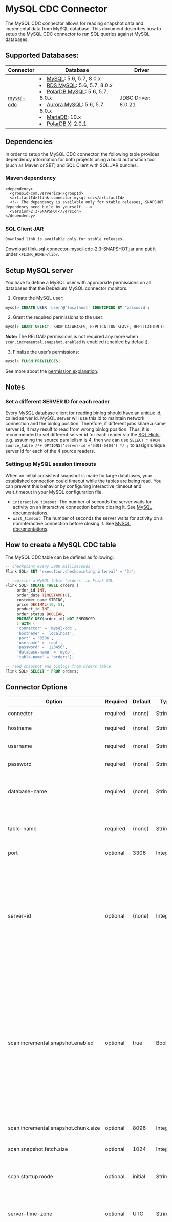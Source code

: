 # MySQL CDC Connector

The MySQL CDC connector allows for reading snapshot data and incremental data from MySQL database. This document describes how to setup the MySQL CDC connector to run SQL queries against MySQL databases.


## Supported Databases:

| Connector                                                 | Database                                                                                                                                                                                                                                                                                                                                                                                               | Driver                  |
|-----------------------------------------------------------|--------------------------------------------------------------------------------------------------------------------------------------------------------------------------------------------------------------------------------------------------------------------------------------------------------------------------------------------------------------------------------------------------------|-------------------------|
| [mysql-cdc](connectors/mysql-cdc.md)         | <li> [MySQL](https://dev.mysql.com/doc): 5.6, 5.7, 8.0.x <li> [RDS MySQL](https://www.aliyun.com/product/rds/mysql): 5.6, 5.7, 8.0.x <li> [PolarDB MySQL](https://www.aliyun.com/product/polardb): 5.6, 5.7, 8.0.x <li> [Aurora MySQL](https://aws.amazon.com/cn/rds/aurora): 5.6, 5.7, 8.0.x <li> [MariaDB](https://mariadb.org): 10.x <li> [PolarDB X](https://github.com/ApsaraDB/galaxysql): 2.0.1 | JDBC Driver: 8.0.21     |

Dependencies
------------

In order to setup the MySQL CDC connector, the following table provides dependency information for both projects using a build automation tool (such as Maven or SBT) and SQL Client with SQL JAR bundles.

### Maven dependency

```
<dependency>
  <groupId>com.ververica</groupId>
  <artifactId>flink-connector-mysql-cdc</artifactId>
  <!-- The dependency is available only for stable releases, SNAPSHOT dependency need build by yourself. -->
  <version>2.3-SNAPSHOT</version>
</dependency>
```

### SQL Client JAR

```Download link is available only for stable releases.```

Download [flink-sql-connector-mysql-cdc-2.3-SNAPSHOT.jar](https://repo1.maven.org/maven2/com/ververica/flink-sql-connector-mysql-cdc/2.3-SNAPSHOT/flink-sql-connector-mysql-cdc-2.3-SNAPSHOT.jar) and put it under `<FLINK_HOME>/lib/`.

Setup MySQL server
----------------

You have to define a MySQL user with appropriate permissions on all databases that the Debezium MySQL connector monitors.

1. Create the MySQL user:

```sql
mysql> CREATE USER 'user'@'localhost' IDENTIFIED BY 'password';
```

2. Grant the required permissions to the user:

```sql
mysql> GRANT SELECT, SHOW DATABASES, REPLICATION SLAVE, REPLICATION CLIENT ON *.* TO 'user' IDENTIFIED BY 'password';
```
**Note:** The RELOAD permissions is not required any more when `scan.incremental.snapshot.enabled` is enabled (enabled by default).

3. Finalize the user’s permissions:

```sql
mysql> FLUSH PRIVILEGES;
```

See more about the [permission explanation](https://debezium.io/documentation/reference/1.5/connectors/mysql.html#mysql-creating-user).


Notes
----------------

### Set a different SERVER ID for each reader

Every MySQL database client for reading binlog should have an unique id, called server id. MySQL server will use this id to maintain network connection and the binlog position. Therefore, if different jobs share a same server id, it may result to read from wrong binlog position. 
Thus, it is recommended to set different server id for each reader via the [SQL Hints](https://ci.apache.org/projects/flink/flink-docs-release-1.11/dev/table/sql/hints.html), 
e.g.  assuming the source parallelism is 4, then we can use `SELECT * FROM source_table /*+ OPTIONS('server-id'='5401-5404') */ ;` to assign unique server id for each of the 4 source readers. 


### Setting up MySQL session timeouts

When an initial consistent snapshot is made for large databases, your established connection could timeout while the tables are being read. You can prevent this behavior by configuring interactive_timeout and wait_timeout in your MySQL configuration file.
- `interactive_timeout`: The number of seconds the server waits for activity on an interactive connection before closing it. See [MySQL documentations](https://dev.mysql.com/doc/refman/8.0/en/server-system-variables.html#sysvar_interactive_timeout).
- `wait_timeout`: The number of seconds the server waits for activity on a noninteractive connection before closing it. See [MySQL documentations](https://dev.mysql.com/doc/refman/8.0/en/server-system-variables.html#sysvar_wait_timeout).


How to create a MySQL CDC table
----------------

The MySQL CDC table can be defined as following:

```sql
-- checkpoint every 3000 milliseconds                       
Flink SQL> SET 'execution.checkpointing.interval' = '3s';   

-- register a MySQL table 'orders' in Flink SQL
Flink SQL> CREATE TABLE orders (
     order_id INT,
     order_date TIMESTAMP(0),
     customer_name STRING,
     price DECIMAL(10, 5),
     product_id INT,
     order_status BOOLEAN,
     PRIMARY KEY(order_id) NOT ENFORCED
     ) WITH (
     'connector' = 'mysql-cdc',
     'hostname' = 'localhost',
     'port' = '3306',
     'username' = 'root',
     'password' = '123456',
     'database-name' = 'mydb',
     'table-name' = 'orders');
  
-- read snapshot and binlogs from orders table
Flink SQL> SELECT * FROM orders;
```

Connector Options
----------------

<div class="highlight">
<table class="colwidths-auto docutils">
    <thead>
      <tr>
        <th class="text-left" style="width: 10%">Option</th>
        <th class="text-left" style="width: 8%">Required</th>
        <th class="text-left" style="width: 7%">Default</th>
        <th class="text-left" style="width: 10%">Type</th>
        <th class="text-left" style="width: 65%">Description</th>
      </tr>
    </thead>
    <tbody>
    <tr>
      <td>connector</td>
      <td>required</td>
      <td style="word-wrap: break-word;">(none)</td>
      <td>String</td>
      <td>Specify what connector to use, here should be <code>'mysql-cdc'</code>.</td>
    </tr>
    <tr>
      <td>hostname</td>
      <td>required</td>
      <td style="word-wrap: break-word;">(none)</td>
      <td>String</td>
      <td>IP address or hostname of the MySQL database server.</td>
    </tr>
    <tr>
      <td>username</td>
      <td>required</td>
      <td style="word-wrap: break-word;">(none)</td>
      <td>String</td>
      <td>Name of the MySQL database to use when connecting to the MySQL database server.</td>
    </tr>
    <tr>
      <td>password</td>
      <td>required</td>
      <td style="word-wrap: break-word;">(none)</td>
      <td>String</td>
      <td>Password to use when connecting to the MySQL database server.</td>
    </tr>
    <tr>
      <td>database-name</td>
      <td>required</td>
      <td style="word-wrap: break-word;">(none)</td>
      <td>String</td>
      <td>Database name of the MySQL server to monitor. The database-name also supports regular expressions to monitor multiple tables matches the regular expression.</td>
    </tr> 
    <tr>
      <td>table-name</td>
      <td>required</td>
      <td style="word-wrap: break-word;">(none)</td>
      <td>String</td>
      <td>Table name of the MySQL database to monitor. The table-name also supports regular expressions to monitor multiple tables matches the regular expression.</td>
    </tr>
    <tr>
      <td>port</td>
      <td>optional</td>
      <td style="word-wrap: break-word;">3306</td>
      <td>Integer</td>
      <td>Integer port number of the MySQL database server.</td>
    </tr>
    <tr>
      <td>server-id</td>
      <td>optional</td>
      <td style="word-wrap: break-word;">(none)</td>
      <td>Integer</td>
      <td>A numeric ID or a numeric ID range of this database client, The numeric ID syntax is like '5400', 
          the numeric ID range syntax is like '5400-5408', The numeric ID range syntax is recommended when 'scan.incremental.snapshot.enabled' enabled.
          Every ID must be unique across all currently-running database processes in the MySQL cluster. This connector joins the MySQL cluster
          as another server (with this unique ID) so it can read the binlog. By default, a random number is generated between 5400 and 6400,
          though we recommend setting an explicit value.
      </td>
    </tr>
    <tr>
          <td>scan.incremental.snapshot.enabled</td>
          <td>optional</td>
          <td style="word-wrap: break-word;">true</td>
          <td>Boolean</td>
          <td>Incremental snapshot is a new mechanism to read snapshot of a table. Compared to the old snapshot mechanism,
              the incremental snapshot has many advantages, including:
                (1) source can be parallel during snapshot reading, 
                (2) source can perform checkpoints in the chunk granularity during snapshot reading, 
                (3) source doesn't need to acquire global read lock (FLUSH TABLES WITH READ LOCK) before snapshot reading.
              If you would like the source run in parallel, each parallel reader should have an unique server id, so 
              the 'server-id' must be a range like '5400-6400', and the range must be larger than the parallelism.
              Please see <a href="#incremental-snapshot-reading ">Incremental Snapshot Reading</a>section for more detailed information.
          </td>
    </tr>
    <tr>
          <td>scan.incremental.snapshot.chunk.size</td>
          <td>optional</td>
          <td style="word-wrap: break-word;">8096</td>
          <td>Integer</td>
          <td>The chunk size (number of rows) of table snapshot, captured tables are split into multiple chunks when read the snapshot of table.</td>
    </tr>
    <tr>
          <td>scan.snapshot.fetch.size</td>
          <td>optional</td>
          <td style="word-wrap: break-word;">1024</td>
          <td>Integer</td>
          <td>The maximum fetch size for per poll when read table snapshot.</td>
    </tr>
    <tr>
      <td>scan.startup.mode</td>
      <td>optional</td>
      <td style="word-wrap: break-word;">initial</td>
      <td>String</td>
      <td>Optional startup mode for MySQL CDC consumer, valid enumerations are "initial"
           and "latest-offset". 
           Please see <a href="#startup-reading-position">Startup Reading Position</a>section for more detailed information.</td>
    </tr> 
    <tr>
      <td>server-time-zone</td>
      <td>optional</td>
      <td style="word-wrap: break-word;">UTC</td>
      <td>String</td>
      <td>The session time zone in database server, e.g. "Asia/Shanghai". 
          It controls how the TIMESTAMP type in MYSQL converted to STRING.
          See more <a href="https://debezium.io/documentation/reference/1.5/connectors/mysql.html#mysql-temporal-types">here</a>.</td>
    </tr>
    <tr>
      <td>debezium.min.row.
      count.to.stream.result</td>
      <td>optional</td>
      <td style="word-wrap: break-word;">1000</td>
      <td>Integer</td>
      <td>	
During a snapshot operation, the connector will query each included table to produce a read event for all rows in that table. This parameter determines whether the MySQL connection will pull all results for a table into memory (which is fast but requires large amounts of memory), or whether the results will instead be streamed (can be slower, but will work for very large tables). The value specifies the minimum number of rows a table must contain before the connector will stream results, and defaults to 1,000. Set this parameter to '0' to skip all table size checks and always stream all results during a snapshot.</td>
    </tr>
    <tr>
          <td>connect.timeout</td>
          <td>optional</td>
          <td style="word-wrap: break-word;">30s</td>
          <td>Duration</td>
          <td>The maximum time that the connector should wait after trying to connect to the MySQL database server before timing out.</td>
    </tr>    
    <tr>
          <td>connect.max-retries</td>
          <td>optional</td>
          <td style="word-wrap: break-word;">3</td>
          <td>Integer</td>
          <td>The max retry times that the connector should retry to build MySQL database server connection.</td>
    </tr>
    <tr>
          <td>connection.pool.size</td>
          <td>optional</td>
          <td style="word-wrap: break-word;">20</td>
          <td>Integer</td>
          <td>The connection pool size.</td>
    </tr>
    <tr>
          <td>jdbc.properties.*</td>
          <td>optional</td>
          <td style="word-wrap: break-word;">20</td>
          <td>String</td>
          <td>Option to pass custom JDBC URL properties. User can pass custom properties like 'jdbc.properties.useSSL' = 'false'.</td>
    </tr>
    <tr>
          <td>heartbeat.interval</td>
          <td>optional</td>
          <td style="word-wrap: break-word;">30s</td>
          <td>Duration</td>
          <td>The interval of sending heartbeat event for tracing the latest available binlog offsets.</td>
    </tr>
    <tr>
      <td>debezium.*</td>
      <td>optional</td>
      <td style="word-wrap: break-word;">(none)</td>
      <td>String</td>
      <td>Pass-through Debezium's properties to Debezium Embedded Engine which is used to capture data changes from MySQL server.
          For example: <code>'debezium.snapshot.mode' = 'never'</code>.
          See more about the <a href="https://debezium.io/documentation/reference/1.5/connectors/mysql.html#mysql-connector-properties">Debezium's MySQL Connector properties</a></td> 
    </tr>
    </tbody>
</table>
</div>

Available Metadata
----------------

The following format metadata can be exposed as read-only (VIRTUAL) columns in a table definition.

<table class="colwidths-auto docutils">
  <thead>
     <tr>
       <th class="text-left" style="width: 15%">Key</th>
       <th class="text-left" style="width: 30%">DataType</th>
       <th class="text-left" style="width: 55%">Description</th>
     </tr>
  </thead>
  <tbody>
    <tr>
      <td>table_name</td>
      <td>STRING NOT NULL</td>
      <td>Name of the table that contain the row.</td>
    </tr>
    <tr>
      <td>database_name</td>
      <td>STRING NOT NULL</td>
      <td>Name of the database that contain the row.</td>
    </tr>
    <tr>
      <td>op_ts</td>
      <td>TIMESTAMP_LTZ(3) NOT NULL</td>
      <td>It indicates the time that the change was made in the database. <br>If the record is read from snapshot of the table instead of the binlog, the value is always 0.</td>
    </tr>
  </tbody>
</table>

The extended CREATE TABLE example demonstrates the syntax for exposing these metadata fields:
```sql
CREATE TABLE products (
    db_name STRING METADATA FROM 'database_name' VIRTUAL,
    table_name STRING METADATA  FROM 'table_name' VIRTUAL,
    operation_ts TIMESTAMP_LTZ(3) METADATA FROM 'op_ts' VIRTUAL,
    order_id INT,
    order_date TIMESTAMP(0),
    customer_name STRING,
    price DECIMAL(10, 5),
    product_id INT,
    order_status BOOLEAN,
    PRIMARY KEY(order_id) NOT ENFORCED
) WITH (
    'connector' = 'mysql-cdc',
    'hostname' = 'localhost',
    'port' = '3306',
    'username' = 'root',
    'password' = '123456',
    'database-name' = 'mydb',
    'table-name' = 'orders'
);
```

Features
--------

### Incremental Snapshot Reading

Incremental snapshot reading is a new mechanism to read snapshot of a table. Compared to the old snapshot mechanism, the incremental snapshot has many advantages, including:
* (1) MySQL CDC Source can be parallel during snapshot reading
* (2) MySQL CDC Source can perform checkpoints in the chunk granularity during snapshot reading
* (3) MySQL CDC Source doesn't need to acquire global read lock (FLUSH TABLES WITH READ LOCK) before snapshot reading

If you would like the source run in parallel, each parallel reader should have an unique server id, so the 'server-id' must be a range like '5400-6400', 
and the range must be larger than the parallelism.

During the incremental snapshot reading, the MySQL CDC Source firstly splits snapshot chunks (splits) by primary key of table,
and then MySQL CDC Source assigns the chunks to multiple readers to read the data of snapshot chunk.

#### Controlling Parallelism

Incremental snapshot reading provides the ability to read snapshot data parallelly.
You can control the source parallelism by setting the job parallelism `parallelism.default`. For example, in SQL CLI:

```sql
Flink SQL> SET 'parallelism.default' = 8;
```

#### Checkpoint

Incremental snapshot reading provides the ability to perform checkpoint in chunk level. It resolves the checkpoint timeout problem in previous version with old snapshot reading mechanism.

#### Lock-free

The MySQL CDC source use **incremental snapshot algorithm**, which avoid acquiring global read lock (FLUSH TABLES WITH READ LOCK) and thus doesn't need `RELOAD` permission.

#### MySQL High Availability Support

The ```mysql-cdc``` connector offers high availability of MySQL high available cluster by using the [GTID](https://dev.mysql.com/doc/refman/5.7/en/replication-gtids-concepts.html) information. To obtain the high availability, the MySQL cluster need enable the GTID mode, the GTID mode in your mysql config file should contain following settings:

```yaml
gtid_mode = on
enforce_gtid_consistency = on
```

If the monitored MySQL server address contains slave instance, you need set following settings to the MySQL conf file. The setting ```log-slave-updates = 1``` enables the slave instance to also write the data that synchronized from master to its binlog, this makes sure that the ```mysql-cdc``` connector can consume entire data from the slave instance.

```yaml
gtid_mode = on
enforce_gtid_consistency = on
log-slave-updates = 1
```

After the server you monitored fails in MySQL cluster, you only need to change the monitored server address to other available server and then restart the job from the latest checkpoint/savepoint, the job will restore from the checkpoint/savepoint and won't miss any records.

It's recommended to configure a DNS(Domain Name Service) or VIP(Virtual IP Address) for your MySQL cluster, using the DNS or VIP address for ```mysql-cdc``` connector, the DNS or VIP would automatically route the network request to the active MySQL server. In this way, you don't need to modify the address and restart your pipeline anymore.

#### MySQL Heartbeat Event Support

If the table updates infrequently, the binlog file or GTID set may have been cleaned in its last committed binlog position.
The CDC job may restart fails in this case. So the heartbeat event will help update binlog position. By default heartbeat event is enabled in MySQL CDC source and the interval is set to 30 seconds. You can specify the interval by using table option ```heartbeat.interval```, or set the option to `0s` to disable heartbeat events.

#### How Incremental Snapshot Reading works

When the MySQL CDC source is started, it reads snapshot of table parallelly and then reads binlog of table with single parallelism.

In snapshot phase, the snapshot is cut into multiple snapshot chunks according to primary key of table and the size of table rows.
Snapshot chunks is assigned to multiple snapshot readers. Each snapshot reader reads its received chunks with [chunk reading algorithm](#snapshot-chunk-reading) and send the read data to downstream.
The source manages the process status (finished or not) of chunks, thus the source of snapshot phase can support checkpoint in chunk level.
If a failure happens, the source can be restored and continue to read chunks from last finished chunks.

After all snapshot chunks finished, the source will continue to read binlog in a single task.
In order to guarantee the global data order of snapshot records and binlog records, binlog reader will start to read data
until there is a complete checkpoint after snapshot chunks finished to make sure all snapshot data has been consumed by downstream.
The binlog reader tracks the consumed binlog position in state, thus source of binlog phase can support checkpoint in row level.

Flink performs checkpoints for the source periodically, in case of failover, the job will restart and restore from the last successful checkpoint state and guarantees the exactly once semantic.

##### Snapshot Chunk Splitting

When performing incremental snapshot reading, MySQL CDC source need a criterion which used to split the table.
MySQL CDC Source use a splitting column to split the table to multiple splits (chunks). By default, MySQL CDC source will identify the primary key column of the table and use the first column in primary key as the splitting column.
If there is no primary key in the table, incremental snapshot reading will fail and you can disable `scan.incremental.snapshot.enabled` to fallback to old snapshot reading mechanism.

For numeric and auto incremental splitting column, MySQL CDC Source efficiently splits chunks by fixed step length.
For example, if you had a table with a primary key column of `id` which is auto-incremental BIGINT type, the minimum value was `0` and maximum value was `100`,
and the table option `scan.incremental.snapshot.chunk.size` value is `25`, the table would be split into following chunks:

```
 (-∞, 25),
 [25, 50),
 [50, 75),
 [75, 100),
 [100, +∞)
```

For other primary key column type, MySQL CDC Source executes the statement in the form of `SELECT MAX(STR_ID) AS chunk_high FROM (SELECT * FROM TestTable WHERE STR_ID > 'uuid-001' limit 25)` to get the low and high value for each chunk, 
the splitting chunks set would be like:

 ```
 (-∞, 'uuid-001'),
 ['uuid-001', 'uuid-009'),
 ['uuid-009', 'uuid-abc'),
 ['uuid-abc', 'uuid-def'),
 [uuid-def, +∞).
```

##### Chunk Reading Algorithm

For above example `MyTable`, if the MySQL CDC Source parallelism was set to 4, MySQL CDC Source would run 4 readers which each executes **Offset Signal Algorithm** to 
get a final consistent output of the snapshot chunk. The **Offset Signal Algorithm** simply describes as following:

 * (1) Record current binlog position as `LOW` offset
 * (2) Read and buffer the snapshot chunk records by executing statement `SELECT * FROM MyTable WHERE id > chunk_low AND id <= chunk_high`
 * (3) Record current binlog position as `HIGH` offset
 * (4) Read the binlog records that belong to the snapshot chunk from `LOW` offset to `HIGH` offset
 * (5) Upsert the read binlog records into the buffered chunk records, and emit all records in the buffer as final output (all as INSERT records) of the snapshot chunk
 * (6) Continue to read and emit binlog records belong to the chunk after the `HIGH` offset in *single binlog reader*.

The algorithm is inspired by [DBLog Paper](https://arxiv.org/pdf/2010.12597v1.pdf), please refer it for more detail.
 
**Note:** If the actual values for the primary key are not uniformly distributed across its range, this may lead to unbalanced tasks when incremental snapshot read.

### Exactly-Once Processing

The MySQL CDC connector is a Flink Source connector which will read table snapshot chunks first and then continues to read binlog, 
both snapshot phase and binlog phase, MySQL CDC connector read with **exactly-once processing** even failures happen. 

### Startup Reading Position

The config option `scan.startup.mode` specifies the startup mode for MySQL CDC consumer. The valid enumerations are:

- `initial` (default): Performs an initial snapshot on the monitored database tables upon first startup, and continue to read the latest binlog.
- `latest-offset`: Never to perform snapshot on the monitored database tables upon first startup, just read from
the end of the binlog which means only have the changes since the connector was started.

_Note: the mechanism of `scan.startup.mode` option relying on Debezium's `snapshot.mode` configuration. So please do not using them together. If you speicifying both `scan.startup.mode` and `debezium.snapshot.mode` options in the table DDL, it may make `scan.startup.mode` doesn't work._

### DataStream Source

```java
import org.apache.flink.api.common.eventtime.WatermarkStrategy;
import org.apache.flink.streaming.api.environment.StreamExecutionEnvironment;
import com.ververica.cdc.debezium.JsonDebeziumDeserializationSchema;
import com.ververica.cdc.connectors.mysql.source.MySqlSource;

public class MySqlSourceExample {
  public static void main(String[] args) throws Exception {
    MySqlSource<String> mySqlSource = MySqlSource.<String>builder()
        .hostname("yourHostname")
        .port(yourPort)
        .databaseList("yourDatabaseName") // set captured database
        .tableList("yourDatabaseName.yourTableName") // set captured table
        .username("yourUsername")
        .password("yourPassword")
        .deserializer(new JsonDebeziumDeserializationSchema()) // converts SourceRecord to JSON String
        .build();

    StreamExecutionEnvironment env = StreamExecutionEnvironment.getExecutionEnvironment();

    // enable checkpoint
    env.enableCheckpointing(3000);

    env
      .fromSource(mySqlSource, WatermarkStrategy.noWatermarks(), "MySQL Source")
      // set 4 parallel source tasks
      .setParallelism(4)
      .print().setParallelism(1); // use parallelism 1 for sink to keep message ordering

    env.execute("Print MySQL Snapshot + Binlog");
  }
}
```

**Note:** Please refer [Deserialization](../about.html#deserialization) for more details about the JSON deserialization.

### Scan Newly Added Tables

Scan Newly Added Tables feature enables you add new tables to monitor for existing running pipeline, the newly added tables will read theirs snapshot data firstly and then read their changelog automatically.
 
Imaging this scenario: At the beginning, a Flink job monitor tables `[product, user, address]`, but after some days we would like the job can also monitor tables `[order, custom]` which contains history data, and we need the job can still reuse existing state of the job, this feature can resolve this case gracefully.

The following operations show how to enable this feature to resolve above scenario. An existing Flink job which uses CDC Source like:

```java
    MySqlSource<String> mySqlSource = MySqlSource.<String>builder()
        .hostname("yourHostname")
        .port(yourPort)
        .scanNewlyAddedTableEnabled(true) // eanbel scan the newly added tables fature
        .databaseList("db") // set captured database
        .tableList("db.product, db.user, db.address") // set captured tables [product, user, address]
        .username("yourUsername")
        .password("yourPassword")
        .deserializer(new JsonDebeziumDeserializationSchema()) // converts SourceRecord to JSON String
        .build();
   // your business code
```

If we would like to add new tables `[order, custom]` to an existing Flink job，just need to update the `tableList()` value of the job to include `[order, custom]` and restore the job from previous savepoint.

_Step 1_: Stop the existing Flink job with savepoint.
```shell
$ ./bin/flink stop $Existing_Flink_JOB_ID
```
```shell
Suspending job "cca7bc1061d61cf15238e92312c2fc20" with a savepoint.
Savepoint completed. Path: file:/tmp/flink-savepoints/savepoint-cca7bc-bb1e257f0dab
```
_Step 2_: Update the table list option for the existing Flink job .
1. update `tableList()` value.
2. build the jar of updated job.
```java
    MySqlSource<String> mySqlSource = MySqlSource.<String>builder()
        .hostname("yourHostname")
        .port(yourPort)
        .scanNewlyAddedTableEnabled(true) 
        .databaseList("db") 
        .tableList("db.product, db.user, db.address, db.order, db.custom") // set captured tables [product, user, address ,order, custom]
        .username("yourUsername")
        .password("yourPassword")
        .deserializer(new JsonDebeziumDeserializationSchema()) // converts SourceRecord to JSON String
        .build();
   // your business code
```
_Step 3_: Restore the updated Flink job from savepoint.
```shell
$ ./bin/flink run \
      --detached \ 
      --fromSavepoint /tmp/flink-savepoints/savepoint-cca7bc-bb1e257f0dab \
      ./FlinkCDCExample.jar
```
**Note:** Please refer the doc [Restore the job from previous savepoint](https://nightlies.apache.org/flink/flink-docs-release-1.14/docs/deployment/cli/#command-line-interface) for more details.

Data Type Mapping
----------------

<div class="wy-table-responsive">
<table class="colwidths-auto docutils">
    <thead>
      <tr>
        <th class="text-left">MySQL type<a href="https://dev.mysql.com/doc/man/8.0/en/data-types.html"></a></th>
        <th class="text-left">Flink SQL type<a href="{% link dev/table/types.md %}"></a></th>
        <th class="text-left">NOTE</th>
      </tr>
    </thead>
    <tbody>
    <tr>
      <td>TINYINT</td>
      <td>TINYINT</td>
      <td></td>
    </tr>
    <tr>
      <td>
        SMALLINT<br>
        TINYINT UNSIGNED</td>
      <td>SMALLINT</td>
      <td></td>
    </tr>
    <tr>
      <td>
        INT<br>
        MEDIUMINT<br>
        SMALLINT UNSIGNED</td>
      <td>INT</td>
      <td></td>
    </tr>
    <tr>
      <td>
        BIGINT<br>
        INT UNSIGNED</td>
      <td>BIGINT</td>
      <td></td>
    </tr>
   <tr>
      <td>BIGINT UNSIGNED</td>
      <td>DECIMAL(20, 0)</td>
      <td></td>
    </tr>
    <tr>
      <td>
        REAL<br>
        FLOAT<br>
        </td>
      <td>FLOAT</td>
      <td></td>
    </tr>
    <tr>
      <td>
        DOUBLE
      </td>
      <td>DOUBLE</td>
      <td></td>
    </tr>
    <tr>
      <td>
        NUMERIC(p, s)<br>
        DECIMAL(p, s)<br>
        where p <= 38<br>
      </td>
      <td>DECIMAL(p, s)</td>
      <td></td>
    </tr>
    <tr>
      <td>
        NUMERIC(p, s)<br>
        DECIMAL(p, s)<br>
        where 38 < p <= 65<br>
      </td>
      <td>STRING</td>
      <td>The precision for DECIMAL data type is up to 65 in MySQL, but the precision for DECIMAL is limited to 38 in Flink.
  So if you define a decimal column whose precision is greater than 38, you should map it to STRING to avoid precision loss.</td>
    </tr>
    <tr>
      <td>
        BOOLEAN<br>
        TINYINT(1)<br>
        BIT(1)
        </td>
      <td>BOOLEAN</td>
      <td></td>
    </tr>
    <tr>
      <td>DATE</td>
      <td>DATE</td>
      <td></td>
    </tr>
    <tr>
      <td>TIME [(p)]</td>
      <td>TIME [(p)]</td>
      <td></td>
    </tr>
    <tr>
      <td>TIMESTAMP [(p)]<br>
        DATETIME [(p)]
      </td>
      <td>TIMESTAMP [(p)]
      </td>
      <td></td>
    </tr>
    <tr>
      <td>
        CHAR(n)
      </td>
      <td>CHAR(n)</td>
      <td></td>
    </tr>
    <tr>
      <td>
        VARCHAR(n)
      </td>
      <td>VARCHAR(n)</td>
      <td></td>
    </tr>
    <tr>
      <td>
        BIT(n)
      </td>
      <td>BINARY(⌈n/8⌉)</td>
      <td></td>
    </tr>
    <tr>
      <td>
        BINARY(n)
      </td>
      <td>BINARY(n)</td>
      <td></td>
    </tr>
    <tr>
      <td>
        VARBINARY(N)
      </td>
      <td>VARBINARY(N)</td>
      <td></td>
    </tr>
    <tr>
      <td>
        TINYTEXT<br>
        TEXT<br>
        MEDIUMTEXT<br>
        LONGTEXT<br>
      </td>
      <td>STRING</td>
      <td></td>
    </tr>
    <tr>
      <td>
        TINYBLOB<br>
        BLOB<br>
        MEDIUMBLOB<br>
        LONGBLOB<br>
      </td>
      <td>BYTES</td>
      <td>Currently, for BLOB data type in MySQL, only the blob whose length isn't greater than 2,147,483,647(2 ** 31 - 1) is supported. </td>
    </tr>
    <tr>
      <td>
        YEAR
      </td>
      <td>INT</td>
      <td></td>
    </tr>
    <tr>
      <td>
        ENUM
      </td>
      <td>STRING</td>
      <td></td>
    </tr>
    <tr>
      <td>
        JSON
      </td>
      <td>STRING</td>
      <td>The JSON data type  will be converted into STRING with JSON format in Flink.</td>
    </tr>
    <tr>
      <td>
        SET
      </td>
      <td>ARRAY&lt;STRING&gt;</td>
      <td>As the SET data type in MySQL is a string object that can have zero or more values, 
          it should always be mapped to an array of string
      </td>
    </tr>
    <tr>
      <td>
       GEOMETRY<br>
       POINT<br>
       LINESTRING<br>
       POLYGON<br>
       MULTIPOINT<br>
       MULTILINESTRING<br>
       MULTIPOLYGON<br>
       GEOMETRYCOLLECTION<br>
      </td>
      <td>
        STRING
      </td>
      <td>
      The spatial data types in MySQL will be converted into STRING with a fixed Json format.
      Please see <a href="#mysql-spatial-data-types-mapping ">MySQL Spatial Data Types Mapping</a> section for more detailed information.
      </td>
    </tr>
    </tbody>
</table>
</div>

### MySQL Spatial Data Types Mapping
The spatial data types except for `GEOMETRYCOLLECTION` in MySQL will be converted into Json String with a fixed format like:<br>
```json
{"srid": 0 , "type": "xxx", "coordinates": [0, 0]}
```
The field `srid` identifies the SRS in which the geometry is defined, SRID 0 is the default for new geometry values if no SRID is specified.
As only MySQL 8+ support to specific SRID when define spatial data type, the field `srid` will always be 0 in MySQL with a lower version.

The field `type` identifies the spatial data type, such as `POINT`/`LINESTRING`/`POLYGON`.

The field `coordinates` represents the `coordinates` of the spatial data.

For `GEOMETRYCOLLECTION`, it will be converted into Json String with a fixed format like:<br>
```json
{"srid": 0 , "type": "GeometryCollection", "geometries": [{"type":"Point","coordinates":[10,10]}]}
```

The field `geometries` is an array contains all spatial data.

The example for different spatial data types mapping is as follows:
<div class="wy-table-responsive">
<table class="colwidths-auto docutils">
    <thead>
      <tr>
        <th class="text-left">Spatial data in MySQL</th>
        <th class="text-left">Json String converted in Flink</th>
      </tr>
    </thead>
    <tbody>
      <tr>
        <td>POINT(1 1)</td>
        <td>{"coordinates":[1,1],"type":"Point","srid":0}</td>
      </tr>
      <tr>
        <td>LINESTRING(3 0, 3 3, 3 5)</td>
        <td>{"coordinates":[[3,0],[3,3],[3,5]],"type":"LineString","srid":0}</td>
      </tr>
      <tr>
        <td>POLYGON((1 1, 2 1, 2 2,  1 2, 1 1))</td>
        <td>{"coordinates":[[[1,1],[2,1],[2,2],[1,2],[1,1]]],"type":"Polygon","srid":0}</td>
      </tr>
      <tr>
        <td>MULTIPOINT((1 1),(2 2))</td>
        <td>{"coordinates":[[1,1],[2,2]],"type":"MultiPoint","srid":0}</td>
      </tr>
      <tr>
        <td>MultiLineString((1 1,2 2,3 3),(4 4,5 5))</td>
        <td>{"coordinates":[[[1,1],[2,2],[3,3]],[[4,4],[5,5]]],"type":"MultiLineString","srid":0}</td>
      </tr>
      <tr>
        <td>MULTIPOLYGON(((0 0, 10 0, 10 10, 0 10, 0 0)), ((5 5, 7 5, 7 7, 5 7, 5 5)))</td>
        <td>{"coordinates":[[[[0,0],[10,0],[10,10],[0,10],[0,0]]],[[[5,5],[7,5],[7,7],[5,7],[5,5]]]],"type":"MultiPolygon","srid":0}</td>
      </tr>
      <tr>
        <td>GEOMETRYCOLLECTION(POINT(10 10), POINT(30 30), LINESTRING(15 15, 20 20))</td>
        <td>{"geometries":[{"type":"Point","coordinates":[10,10]},{"type":"Point","coordinates":[30,30]},{"type":"LineString","coordinates":[[15,15],[20,20]]}],"type":"GeometryCollection","srid":0}</td>
      </tr>
    </tbody>
</table>
</div>

FAQ
--------
* [FAQ(English)](https://github.com/ververica/flink-cdc-connectors/wiki/FAQ)
* [FAQ(中文)](https://github.com/ververica/flink-cdc-connectors/wiki/FAQ(ZH))
